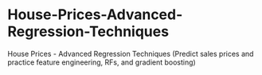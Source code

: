 # House-Prices-Advanced-Regression-Techniques
House Prices - Advanced Regression Techniques (Predict sales prices and practice feature engineering, RFs, and gradient boosting)
